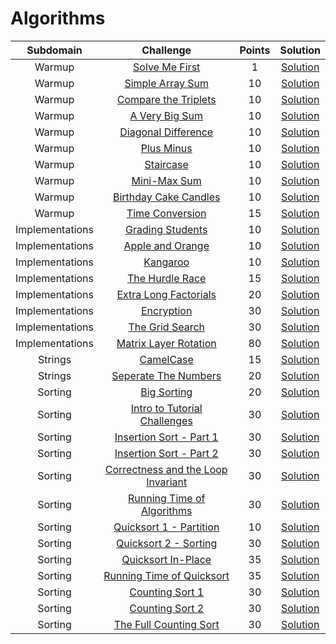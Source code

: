 
# Algorithms

|        Subdomain        |                                                              Challenge                                                              | Points |                                                                                  Solution                                                            |
|:-----------------------:|:-----------------------------------------------------------------------------------------------------------------------------------:|:------:|:----------------------------------------------------------------------------------------------------------------------------------------------------:|
|	   Warmup	  | [Solve Me First](https://www.hackerrank.com/challenges/solve-me-first)								|   1    | [Solution]()                      |
| 	   Warmup	  | [Simple Array Sum](https://www.hackerrank.com/challenges/simple-array-sum)								|   10   | [Solution]()                      |
|	   Warmup	  | [Compare the Triplets](https://www.hackerrank.com/challenges/compare-the-triplets)							|   10   | [Solution](https://github.com/sharathkmr/Hackerrank-Solutions/blob/master/Algorithms/warmup/CompareTheTripplets.java)				|
|	   Warmup	  | [A Very Big Sum](https://www.hackerrank.com/challenges/a-very-big-sum)								|   10   | [Solution](https://github.com/sharathkmr/Hackerrank-Solutions/blob/master/Algorithms/warmup/AVeryBigSum.java)					|
|	   Warmup	  | [Diagonal Difference](https://www.hackerrank.com/challenges/diagonal-difference)							|   10   | [Solution](https://github.com/sharathkmr/Hackerrank-Solutions/blob/master/Algorithms/warmup/DiagonalDifference.java)					|
|	   Warmup	  | [Plus Minus](https://www.hackerrank.com/challenges/plus-minus)									|   10   | [Solution](https://github.com/sharathkmr/Hackerrank-Solutions/blob/master/Algorithms/warmup/PlusMinus.java)						|
|	   Warmup	  | [Staircase](https://www.hackerrank.com/challenges/staircase)									|   10   | [Solution](https://github.com/sharathkmr/Hackerrank-Solutions/blob/master/Algorithms/warmup/StairCase.java)						|
|	   Warmup	  | [Mini-Max Sum](https://www.hackerrank.com/challenges/mini-max-sum)									|   10   | [Solution](https://github.com/sharathkmr/Hackerrank-Solutions/blob/master/Algorithms/warmup/MinMaxSum.java)						|
|	   Warmup	  | [Birthday Cake Candles](https://www.hackerrank.com/challenges/birthday-cake-candles)						|   10   | [Solution](https://github.com/sharathkmr/Hackerrank-Solutions/blob/master/Algorithms/warmup/BirthdayCandles.java)					|
|	   Warmup	  | [Time Conversion](https://www.hackerrank.com/challenges/time-conversion)								|   15   | [Solution](https://github.com/sharathkmr/Hackerrank-Solutions/blob/master/Algorithms/warmup/TimeConversion.java)					|
|     Implementations     | [Grading Students](https://www.hackerrank.com/challenges/grading)									|   10   | [Solution](https://github.com/sharathkmr/Hackerrank-Solutions/blob/master/Algorithms/Implementations/GradingStudents.java)				|
|     Implementations     | [Apple and Orange](https://www.hackerrank.com/challenges/apple-and-orange)								|   10   | [Solution](https://github.com/sharathkmr/Hackerrank-Solutions/blob/master/Algorithms/Implementations/AppleAndOrange.java)				|
|     Implementations     | [Kangaroo](https://www.hackerrank.com/challenges/kangaroo)										|   10   | [Solution](https://github.com/sharathkmr/Hackerrank-Solutions/blob/master/Algorithms/Implementations/Kangaroo.java)                          	|
|     Implementations     | [The Hurdle Race](https://www.hackerrank.com/challenges/the-hurdle-race)								|   15   | [Solution](https://github.com/sharathkmr/Hackerrank-Solutions/blob/master/Algorithms/Implementations/TheHurdleRace.java)				|
|     Implementations     | [Extra Long Factorials](https://www.hackerrank.com/challenges/extra-long-factorials)						|   20   | [Solution](https://github.com/sharathkmr/Hackerrank-Solutions/blob/master/Algorithms/Implementations/ExtraLongFactorial.java)			|
|     Implementations     | [Encryption](https://www.hackerrank.com/challenges/encryption)									|   30   | [Solution](https://github.com/sharathkmr/Hackerrank-Solutions/blob/master/Algorithms/Implementations/Encryption.java)                          	|
|     Implementations     | [The Grid Search](https://www.hackerrank.com/challenges/the-grid-search)								|   30   | [Solution](https://github.com/sharathkmr/Hackerrank-Solutions/blob/master/Algorithms/Implementations/TheGridSearch.java)				|
|     Implementations     | [Matrix Layer Rotation](https://www.hackerrank.com/challenges/matrix-rotation-algo)							|   80   | [Solution](https://github.com/sharathkmr/Hackerrank-Solutions/blob/master/Algorithms/Implementations/MatrixLayerRotation.java)			|
|         Strings         | [CamelCase](https://www.hackerrank.com/challenges/camelcase)                                                                        |   15   | [Solution](https://github.com/sharathkmr/Hackerrank-Solutions/blob/master/Algorithms/Strings/CamelCase.java)						|
|         Strings         | [Seperate The Numbers](https://www.hackerrank.com/challenges/separate-the-numbers)                                                  |   20   | [Solution](https://github.com/sharathkmr/Hackerrank-Solutions/blob/master/Algorithms/Strings/SeperateTheNumbers.java)				|
|         Sorting         | [Big Sorting](https://www.hackerrank.com/challenges/big-sorting)									|   20   | [Solution](https://github.com/sharathkmr/Hackerrank-Solutions/blob/master/Algorithms/Sorting/BigSorting.java)                          		|
|         Sorting         | [Intro to Tutorial Challenges](https://www.hackerrank.com/challenges/tutorial-intro)                                                |   30   | [Solution](https://github.com/sharathkmr/Hackerrank-Solutions/blob/master/Algorithms/Sorting/IntroToTutorialChallange.java)				|
|         Sorting         | [Insertion Sort - Part 1](https://www.hackerrank.com/challenges/insertionsort1)                                                     |   30   | [Solution](https://github.com/sharathkmr/Hackerrank-Solutions/blob/master/Algorithms/Sorting/InsertionSortPart1.java)				|
|         Sorting         | [Insertion Sort - Part 2](https://www.hackerrank.com/challenges/insertionsort2)                                                     |   30   | [Solution](https://github.com/sharathkmr/Hackerrank-Solutions/blob/master/Algorithms/Sorting/InsertionSortPart2.java)				|
|         Sorting         | [Correctness and the Loop Invariant](https://www.hackerrank.com/challenges/correctness-invariant)                                   |   30   | [Solution](https://github.com/sharathkmr/Hackerrank-Solutions/blob/master/Algorithms/Sorting/CorrectnessandtheLoopInvariant.java)			|
|         Sorting         | [Running Time of Algorithms](https://www.hackerrank.com/challenges/runningtime)                                                     |   30   | [Solution](https://github.com/sharathkmr/Hackerrank-Solutions/blob/master/Algorithms/Sorting/RunningTimeofAlgorithms.java)				|
|         Sorting         | [Quicksort 1 - Partition](https://www.hackerrank.com/challenges/quicksort1)                                                         |   10   | [Solution](https://github.com/sharathkmr/Hackerrank-Solutions/blob/master/Algorithms/Sorting/Quicksort1Partition.java)				|
|         Sorting         | [Quicksort 2 - Sorting](https://www.hackerrank.com/challenges/quicksort2)                                                           |   30   | [Solution](https://github.com/sharathkmr/Hackerrank-Solutions/blob/master/Algorithms/Sorting/Quicksort2Sorting.java)					|
|         Sorting         | [Quicksort In-Place](https://www.hackerrank.com/challenges/quicksort3)                                                              |   35   | [Solution](https://github.com/sharathkmr/Hackerrank-Solutions/blob/master/Algorithms/Sorting/QuicksortInPlace.java)					|
|         Sorting         | [Running Time of Quicksort](https://www.hackerrank.com/challenges/quicksort4)                                                       |   35   | [Solution](https://github.com/sharathkmr/Hackerrank-Solutions/blob/master/Algorithms/Sorting/RunningTimeofQuicksort.java)				|
|         Sorting         | [Counting Sort 1](https://www.hackerrank.com/challenges/countingsort1)                                                              |   30   | [Solution](https://github.com/sharathkmr/Hackerrank-Solutions/blob/master/Algorithms/Sorting/CountingSort1.java)					|
|         Sorting         | [Counting Sort 2](https://www.hackerrank.com/challenges/countingsort2)                                                              |   30   | [Solution](https://github.com/sharathkmr/Hackerrank-Solutions/blob/master/Algorithms/Sorting/CountingSort2.java)					|
|         Sorting         | [The Full Counting Sort](https://www.hackerrank.com/challenges/countingsort4)                                                       |   30   | [Solution](https://github.com/sharathkmr/Hackerrank-Solutions/blob/master/Algorithms/Sorting/TheFullCountingSort.java)				|